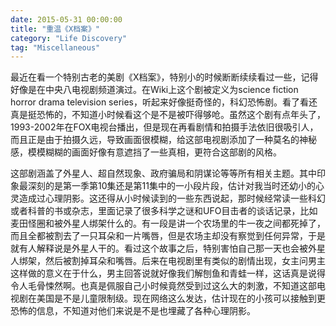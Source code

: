 ```yaml
---
date: 2015-05-31 00:00:00
title: "重温《X档案》"
category: "Life Discovery"
tag: "Miscellaneous"
---
```


最近在看一个特别古老的美剧《X档案》，特别小的时候断断续续看过一些，记得好像是在中央八电视剧频道演过。在Wiki上这个剧被定义为science fiction horror drama television series，听起来好像挺奇怪的，科幻恐怖剧。看了看还真是挺恐怖的，不知道小时候看这个是不是被吓得够呛。虽然这个剧有点年头了，1993-2002年在FOX电视台播出，但是现在再看剧情和拍摄手法依旧很吸引人，而且正是由于拍摄久远，导致画面很模糊，给这部电视剧添加了一种莫名的神秘感，模模糊糊的画面好像有意遮挡了一些真相，更符合这部剧的风格。

这部剧涵盖了外星人、超自然现象、政府骗局和阴谋论等等所有相关主题。其中印象最深刻的是第一季第10集还是第11集中的一小段片段，估计对我当时还幼小的心灵造成过心理阴影。这还得从小时候读到的一些东西说起，那时候经常读一些科幻或者科普的书或杂志，里面记录了很多科学之谜和UFO目击者的谈话记录，比如麦田怪圈和被外星人绑架什么的。有一段是讲一个农场里的牛一夜之间都死掉了，而且全都被割去了一只耳朵和一片嘴唇，但是农场主却没有察觉到任何异常，于是就有人解释说是外星人干的。看过这个故事之后，特别害怕自己那一天也会被外星人绑架，然后被割掉耳朵和嘴唇。后来在电视剧里有类似的剧情出现，女主问男主这样做的意义在于什么，男主回答说就好像我们解刨鱼和青蛙一样，这话真是说得令人毛骨悚然啊。也真是佩服自己小时候竟然受到过这么大的刺激，不知道这部电视剧在美国是不是儿童限制级。现在网络这么发达，估计现在的小孩可以接触到更恐怖的信息，不知道对他们来说是不是也埋藏了各种心理阴影。